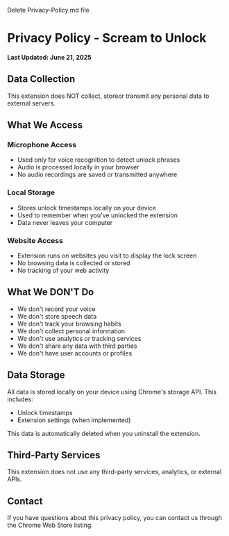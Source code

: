 Delete Privacy-Policy.md file
# Privacy Policy - Scream to Unlock

**Last Updated: June 21, 2025**

## Data Collection

This extension does NOT collect, storeor transmit any personal data to external servers.

## What We Access

### Microphone Access
- Used only for voice recognition to detect unlock phrases
- Audio is processed locally in your browser
- No audio recordings are saved or transmitted anywhere

### Local Storage
- Stores unlock timestamps locally on your device
- Used to remember when you've unlocked the extension
- Data never leaves your computer

### Website Access
- Extension runs on websites you visit to display the lock screen
- No browsing data is collected or stored
- No tracking of your web activity

## What We DON'T Do

- We don't record your voice
- We don't store speech data
- We don't track your browsing habits
- We don't collect personal information
- We don't use analytics or tracking services
- We don't share any data with third parties
- We don't have user accounts or profiles

## Data Storage

All data is stored locally on your device using Chrome's storage API. This includes:
- Unlock timestamps
- Extension settings (when implemented)

This data is automatically deleted when you uninstall the extension.

## Third-Party Services

This extension does not use any third-party services, analytics, or external APIs.

## Contact

If you have questions about this privacy policy, you can contact us through the Chrome Web Store listing.


